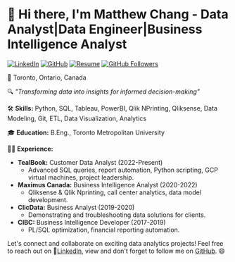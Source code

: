 # 👋 Hi there, I'm **Matthew Chang - Data Analyst|Data Engineer|Business Intelligence Analyst**

[![LinkedIn](https://img.shields.io/badge/LinkedIn-Connect-blue)]([https://www.linkedin.com/in/julia-liou/](https://www.linkedin.com/in/mc-2chang/))
[![GitHub](https://img.shields.io/badge/GitHub-Follow-green)](https://github.com/M2Chang)
[![Resume](https://img.shields.io/badge/Resume-View-purple)]()
[![GitHub Followers](https://img.shields.io/github/followers/jnliou?style=social)](https://github.com/M2Chang)

📍 Toronto, Ontario, Canada 

🔍 _"Transforming data into insights for informed decision-making"_

🛠 **Skills:** Python, SQL, Tableau, PowerBI, Qlik NPrinting, Qliksense, Data Modeling, Git, ETL, Data Visualization, Analytics

🎓 **Education:** B.Eng., Toronto Metropolitan University

👨‍💼 **Experience:**
- **TealBook:** Customer Data Analyst (2022-Present)
  - Advanced SQL queries, report automation, Python scripting, GCP virtual machines, project leadership.
- **Maximus Canada:** Business Intelligence Analyst (2020-2022)
  - Qliksense & Qlik Nprinting, call center analytics, data model development.
- **ClicData:** Business Analyst (2019-2020)
  - Demonstrating and troubleshooting data solutions for clients.
- **CIBC:** Business Intelligence Developer (2017-2019)
  - PL/SQL optimization, financial reporting automation.
    
Let's connect and collaborate on exciting data analytics projects! Feel free to reach out on 🔗[LinkedIn](https://www.linkedin.com/in/mc-2chang/), view and don't forget to follow me on [GitHub](https://github.com/M2Chang). 😄
